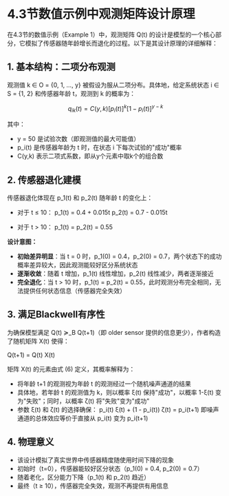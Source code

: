 # 4.3节数值示例中观测矩阵设计原理

在4.3节的数值示例（Example 1）中，观测矩阵 Q(t) 的设计是模型的一个核心部分，它模拟了传感器随年龄增长而退化的过程。以下是其设计原理的详细解释：

## 1. 基本结构：二项分布观测

观测值 k ∈ O = {0, 1, …, y} 被假设为服从二项分布。具体地，给定系统状态 i ∈ S = {1, 2} 和传感器年龄 t，观测到 k 的概率为：

$$ q_{ik}(t) = C(y,k) [p_i(t)]^k [1 - p_i(t)]^{y-k} $$

其中：
- y = 50 是试验次数（即观测值的最大可能值）
- p_i(t) 是传感器年龄为 t 时，在状态 i 下每次试验的"成功"概率
- C(y,k) 表示二项式系数，即从y个元素中取k个的组合数

## 2. 传感器退化建模

传感器退化体现在 p_1(t) 和 p_2(t) 随年龄 t 的变化上：

- 对于 t ≤ 10：
  p_1(t) = 0.4 + 0.015t
  p_2(t) = 0.7 - 0.015t

- 对于 t > 10：
  p_1(t) = p_2(t) = 0.55

**设计意图：**
- **初始差异明显**：当 t = 0 时，p_1(0) = 0.4，p_2(0) = 0.7，两个状态下的成功概率差异较大，因此观测能较好区分系统状态
- **逐渐收敛**：随着 t 增加，p_1(t) 线性增加，p_2(t) 线性减少，两者逐渐接近
- **完全退化**：当 t > 10 时，p_1(t) = p_2(t) = 0.55，此时观测分布完全相同，无法提供任何状态信息（传感器完全失效）

## 3. 满足Blackwell有序性

为确保模型满足 Q(t) ≽_B Q(t+1)（即 older sensor 提供的信息更少），作者构造了随机矩阵 X(t) 使得：

Q(t+1) = Q(t) X(t)

矩阵 X(t) 的元素由式 (6) 定义，其概率解释为：
- 将年龄 t+1 的观测视为年龄 t 的观测经过一个随机噪声通道的结果
- 具体地，若年龄 t 的观测值为 k，则以概率 ξ(t) 保持"成功"，以概率 1-ξ(t) 变为"失败"；同时，以概率 ζ(t) 将"失败"变为"成功"
- 参数 ξ(t) 和 ζ(t) 的选择确保：
  p_i(t) ξ(t) + (1 - p_i(t)) ζ(t) = p_i(t+1)
  即噪声通道的总体效应等价于直接从 p_i(t) 变为 p_i(t+1)

## 4. 物理意义

- 该设计模拟了真实世界中传感器精度随使用时间下降的现象
- 初始时（t=0），传感器能较好区分状态（p_1(0) = 0.4, p_2(0) = 0.7）
- 随着老化，区分能力下降（p_1(t) 和 p_2(t) 趋近）
- 最终（t ≥ 10），传感器完全失效，观测不再提供有用信息

